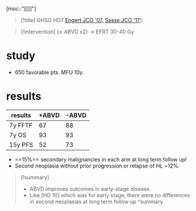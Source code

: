 [moc::"[[]]"]
>[!title]
> GHSG HD7 [Engert JCO '07,](http://ascopubs.org/doi/full/10.1200/JCO.2006.07.0482) [Sasse JCO '17](https://www.ncbi.nlm.nih.gov/pubmed/28418763)]: 

>[!intervention] 
> {± ABVD x2} → EFRT 30-40 Gy

# study
- 650 favorable pts. MFU 10y.

# results

| results | +ABVD | -ABVD |
| ------- | ----- | ----- |
| 7y FFTF | 67    | 88    |
| 7y OS   | 93    | 93    |
| 15y PFS | 52    | 73    |

- ==15%== secondary malignancies in each arm at long term follow up!
- Second neoplasia without prior progression or relapse of HL ~12%.

>[!summary] 
> - ABVD improves outcomes in early-stage disease 
> - Like [HD 10] which was for early stage, there were no differences in second neoplasias at long term follow up
>^summary
